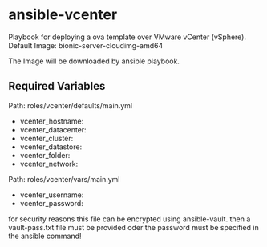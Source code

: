# ansible-vcenter

Playbook for deploying a ova template over VMware vCenter (vSphere).
Default Image: bionic-server-cloudimg-amd64

The Image will be downloaded by ansible playbook.

## Required Variables

Path: roles/vcenter/defaults/main.yml

* vcenter_hostname:
* vcenter_datacenter:
* vcenter_cluster:
* vcenter_datastore:
* vcenter_folder:
* vcenter_network:

Path: roles/vcenter/vars/main.yml

* vcenter_username:
* vcenter_password:

for security reasons this file can be encrypted using ansible-vault. then a vault-pass.txt file must be provided oder the password must be specified in the ansible command! 
